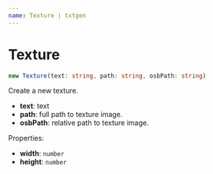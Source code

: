 ```yaml
---
name: Texture | txtgen
---
```


# Texture
```typescript
new Texture(text: string, path: string, osbPath: string)
```
Create a new texture.

* **text**: text
* **path**: full path to texture image.
* **osbPath**: relative path to texture image.

Properties:
* **width**: `number`
* **height**: `number`
